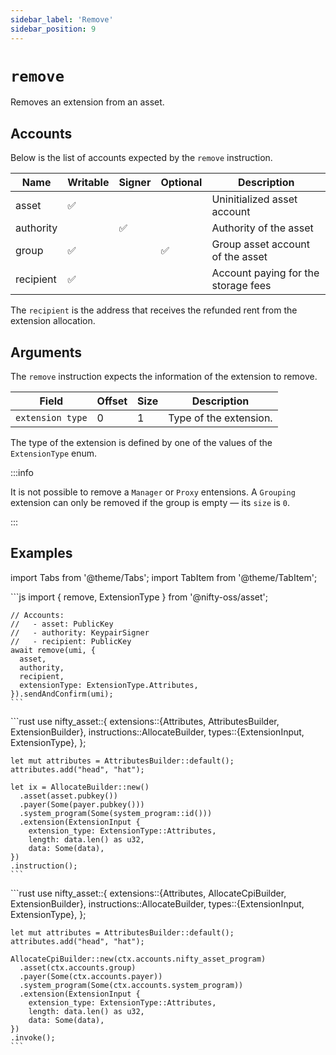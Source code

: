 ```yaml
---
sidebar_label: 'Remove'
sidebar_position: 9
---
```


# `remove`

Removes an extension from an asset.

## Accounts

Below is the list of accounts expected by the `remove` instruction.

| Name             | Writable | Signer | Optional | Description |
|------------------|----------|--------|----------|-------------|
| asset            | ✅       |        |          | Uninitialized asset account |
| authority        |          | ✅     |          | Authority of the asset |
| group            | ✅       |        | ✅        | Group asset account of the asset  |
| recipient        | ✅       |        |          | Account paying for the storage fees |

The `recipient` is the address that receives the refunded rent from the extension allocation.

## Arguments

The `remove` instruction expects the information of the extension to remove.

| Field             | Offset | Size | Description |
|-------------------|--------|------|-------------|
| `extension type`  | 0      | 1    | Type of the extension. |

The type of the extension is defined by one of the values of the `ExtensionType` enum.

:::info

It is not possible to remove a `Manager` or `Proxy` entensions. A `Grouping` extension can only be removed if the group is empty &mdash; its `size` is `0`.

:::

## Examples

import Tabs from '@theme/Tabs';
import TabItem from '@theme/TabItem';

<Tabs>
  <TabItem value="javascript" label="JavaScript" default>
    ```js
    import { remove, ExtensionType } from '@nifty-oss/asset';

    // Accounts:
    //   - asset: PublicKey
    //   - authority: KeypairSigner
    //   - recipient: PublicKey
    await remove(umi, {
      asset,
      authority,
      recipient,
      extensionType: ExtensionType.Attributes,
    }).sendAndConfirm(umi);
    ```
  </TabItem>
  <TabItem value="orange" label="Rust">
    ```rust
    use nifty_asset::{
      extensions::{Attributes, AttributesBuilder, ExtensionBuilder},
      instructions::AllocateBuilder,
      types::{ExtensionInput, ExtensionType},
    };

    let mut attributes = AttributesBuilder::default();
    attributes.add("head", "hat");

    let ix = AllocateBuilder::new()
      .asset(asset.pubkey())
      .payer(Some(payer.pubkey()))
      .system_program(Some(system_program::id()))
      .extension(ExtensionInput {
        extension_type: ExtensionType::Attributes,
        length: data.len() as u32,
        data: Some(data),
    })
    .instruction();
    ```
  </TabItem>
  <TabItem value="banana" label="Rust (on-chain)">
    ```rust
    use nifty_asset::{
      extensions::{Attributes, AllocateCpiBuilder, ExtensionBuilder},
      instructions::AllocateBuilder,
      types::{ExtensionInput, ExtensionType},
    };

    let mut attributes = AttributesBuilder::default();
    attributes.add("head", "hat");

    AllocateCpiBuilder::new(ctx.accounts.nifty_asset_program)
      .asset(ctx.accounts.group)
      .payer(Some(ctx.accounts.payer))
      .system_program(Some(ctx.accounts.system_program))
      .extension(ExtensionInput {
        extension_type: ExtensionType::Attributes,
        length: data.len() as u32,
        data: Some(data),
    })
    .invoke();
    ```
  </TabItem>
</Tabs>
